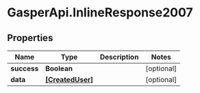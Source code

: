 # GasperApi.InlineResponse2007

## Properties

Name | Type | Description | Notes
------------ | ------------- | ------------- | -------------
**success** | **Boolean** |  | [optional] 
**data** | [**[CreatedUser]**](CreatedUser.md) |  | [optional] 



